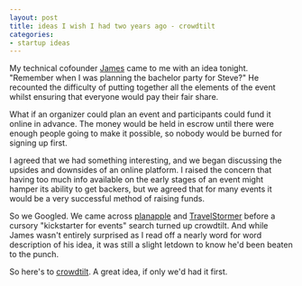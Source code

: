 ```yaml
---
layout: post
title: ideas I wish I had two years ago - crowdtilt
categories:
- startup ideas
---
```


My technical cofounder [James][1] came to me with an idea tonight. "Remember when I was planning the bachelor party for Steve?" 
He recounted the difficulty of putting together all the elements of the event whilst ensuring that everyone would pay their fair share. 

What if an organizer could plan an event and participants could fund it online in advance. 
The money would be held in escrow until there were enough people going to make it possible, so nobody would be burned for signing up first. 

I agreed that we had something interesting, and we began discussing the upsides and downsides of an online platform. 
I raised the concern that having too much info available on the early stages of an event might hamper its ability to get backers, 
but we agreed that for many events it would be a very successful method of raising funds.

So we Googled. We came across [planapple][2] and [TravelStormer][3] before a cursory "kickstarter for events" search turned up crowdtilt. 
And while James wasn't entirely surprised as I read off a nearly word for word description of his idea,
it was still a slight letdown to know he'd been beaten to the punch.

So here's to [crowdtilt][4]. A great idea, if only we'd had it first. 

[1]: http://nicholsonjf.com
[2]: http://www.planapple.com
[3]: http://travelstormer.com
[4]: http://www.crowdtilt.com
